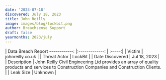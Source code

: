 ```yaml
---
date: '2023-07-18'
discovered: July 18, 2023
title: John Reilly
image: images/blog/lockbit.png
author: Breachsense Support
draft: false
yearmonths: 2023/july
---
```



| Data Breach Report
------------:     |:-------------:    | :-----:|
| Victim      | johnreilly.co.uk      | 
| Threat Actor      | LockBit      | 
| Date Discovered      | Jul 18, 2023      | 
| Description      | John Reilly Civil Engineering Ltd provides an array of quality products and services to Construction Companies and Construction Clients.      | 
| Leak Size      | Unknown      | 

